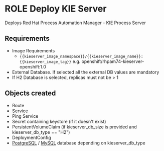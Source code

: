 # ROLE Deploy KIE Server

Deploys Red Hat Process Automation Manager - KIE Process Server

## Requirements

* Image Requirements
  * `{{kieserver_image_namespace}}/{{kieserver_image_name}}:{{kieserver_image_tag}}` e.g. openshift/rhpam74-kieserver-openshift:1.0
* External Database. If selected all the external DB values are mandatory
* If H2 Database is selected, replicas must not be > 1

## Objects created

* Route
* Service
* Ping Service
* Secret containing keystore (if it doesn't exist)
* PersistentVolumeClaim (if kieserver_db_size is provided and kieserver_db_type == "H2")
* DeploymentConfig
* [PostgreSQL](../deploy-postgresql/README.md) / [MySQL](../deploy-mysql/README.md) database depending on kieserver_db_type
